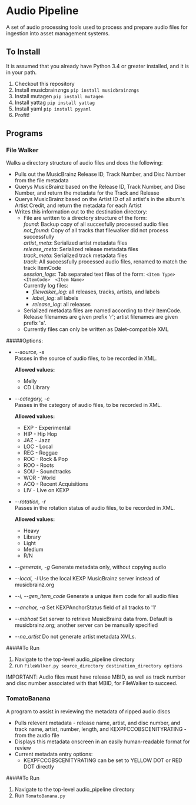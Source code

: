 # Audio Pipeline
A set of audio processing tools used to process and prepare audio files for ingestion into asset management systems.

To Install
-----------
It is assumed that you already have Python 3.4 or greater installed, and it is in your path.

1. Checkout this repository
2. Install musicbrainzngs  `pip install musicbrainzngs`
3. Install mutagen  `pip install mutagen`
4. Install yattag  `pip install yattag`
4. Install yaml  `pip install pyyaml`
5. Profit!
 
Programs
-----------
### File Walker
Walks a directory structure of audio files and does the following:
 * Pulls out the MusicBrainz Release ID, Track Number, and Disc Number from the file metadata
 * Querys MusicBrainz based on the Release ID, Track Number, and Disc Number, and return the metadata for the Track and Release
 * Querys MusicBrainz based on the Artist ID of all artist's in the album's Artist Credit, and return the metadata for each Artist
 * Writes this information out to the destination directory:
   * File are written to a directory structure of the form:  
     *found*: Backup copy of all succesfully processed audio files  
     *not_found*: Copy of all tracks that filewalker did not process successfully  
     *artist_meta*: Serialized artist metadata files  
     *release_meta*: Serialized release metadata files  
     *track_meta*: Serialized track metadata files  
     *track*: All successfully processed audio files, renamed to match the track ItemCode  
     *session_logs*: Tab separated text files of the form:
      `<Item Type>   <ItemCode>  <Item Name>`  
      Currently log files:  
       * *filewalker_log*: all releases, tracks, artists, and labels
       * *label_log*: all labels
       * *release_log*: all releases
   * Serialized metadata files are named according to their ItemCode. Release filenames are given prefix 'r'; artist filenames are given prefix 'a'.
   * Currently files can only be written as Dalet-compatible XML
   
#####Options:

 

 * *--source, -s*  
    Passes in the source of audio files, to be recorded in XML.
        
    **Allowed values:**
    
    - Melly  
    - CD Library
      
 * *--category, -c*   
    Passes in the category of audio files, to be recorded in XML.
        
    **Allowed values:**

    - EXP - Experimental  
    - HIP - Hip Hop  
    - JAZ - Jazz  
    - LOC - Local  
    - REG - Reggae  
    - ROC - Rock & Pop  
    - ROO - Roots  
    - SOU - Soundtracks  
    - WOR - World  
    - ACQ - Recent Acquisitions  
    - LIV - Live on KEXP
      
 * *--rotation, -r*   
    Passes in the rotation status of audio files, to be recorded in XML.  
        
    **Allowed values:**
    
    - Heavy   
    - Library  
    - Light  
    - Medium  
    - R/N
    
  * *--generate, -g*
    Generate metadata only, without copying audio 
    
  * *--local, -l*
    Use the local KEXP MusicBrainz server instead of musicbrainz.org
    
  * *--i, --gen_item_code*
    Generate a unique item code for all audio files

  * *--anchor, -a*
    Set KEXPAnchorStatus field of all tracks to '1'

  * *--mbhost*
    Set server to retrieve MusicBrainz data from. Default is musicbrainz.org; another server can be manually specified

  * *--no_artist*
    Do not generate artist metadata XMLs.
      
#####To Run

1. Navigate to the top-level audio_pipeline directory
2. run `FileWalker.py source_directory destination_directory options`

IMPORTANT: Audio files must have release MBID, as well as track number and disc number associated with that MBID, for FileWalker to succeed. 

   
### TomatoBanana
A program to assist in reviewing the metadata of ripped audio discs
 * Pulls relevent metadata - release name, artist, and disc number, and track name, artist, number, length, and KEXPFCCOBSCENITYRATING - from the audio file
 * Displays this metadata onscreen in an easily human-readable format for review
 * Current metadata entry options:
   * KEXPFCCOBSCENITYRATING can be set to YELLOW DOT or RED DOT directly

#####To Run
1. Navigate to the top-level audio_pipeline directory
2. Run `TomatoBanana.py`

